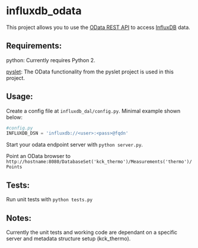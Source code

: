 # influxdb_odata

This project allows you to use the [OData REST API](http://www.odata.org/) to access [InfluxDB](https://www.influxdata.com/) data.

## Requirements:


python: Currently requires Python 2.

[pyslet](https://github.com/swl10/pyslet): The OData functionality from the pyslet project is used in this project.

## Usage:

Create a config file at `influxdb_dal/config.py`. Minimal example shown below:

```python
#config.py
INFLUXDB_DSN = 'influxdb://<user>:<pass>@fqdn'
```

Start your odata endpoint server with `python server.py`.

Point an OData browser to `http://hostname:8080/DatabaseSet('kck_thermo')/Measurements('thermo')/Points`

## Tests:

Run unit tests with `python tests.py`

## Notes:

Currently the unit tests and working code are dependant on a specific server and metadata structure setup (kck_thermo).
